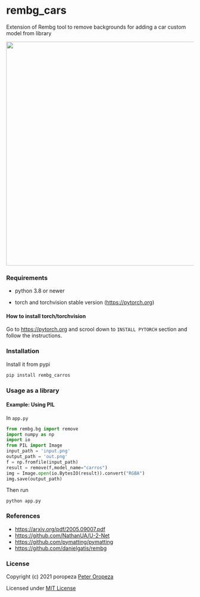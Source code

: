 # rembg_cars
Extension of Rembg tool to remove backgrounds for adding a car custom model from library

<p style="display: flex;align-items: center;justify-content: center;">
  <img src="https://github.com/poropeza/rembg_cars/blob/main/examples/portada.png" width="600" />
</p>


### Requirements

* python 3.8 or newer

* torch and torchvision stable version (https://pytorch.org)

#### How to install torch/torchvision

Go to https://pytorch.org and scrool down to `INSTALL PYTORCH` section and follow the instructions.


### Installation

Install it from pypi

```bash
pip install rembg_carros
```


### Usage as a library

#### Example: Using PIL

In `app.py`
```python
from rembg.bg import remove
import numpy as np
import io
from PIL import Image
input_path = 'input.png'
output_path = 'out.png'
f = np.fromfile(input_path)
result = remove(f,model_name="carros")
img = Image.open(io.BytesIO(result)).convert("RGBA")
img.save(output_path)
```

Then run
```
python app.py
```

### References

- https://arxiv.org/pdf/2005.09007.pdf
- https://github.com/NathanUA/U-2-Net
- https://github.com/pymatting/pymatting
- https://github.com/danielgatis/rembg


### License

Copyright (c) 2021 poropeza [Peter Oropeza](https://github.com/poropeza)

Licensed under [MIT License](./LICENSE.txt)
